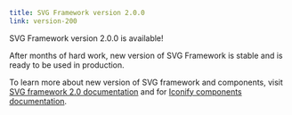 ```yaml
title: SVG Framework version 2.0.0
link: version-200
```

SVG Framework version 2.0.0 is available!

After months of hard work, new version of SVG Framework is stable and is ready to be used in production.

To learn more about new version of SVG framework and components, visit [SVG framework 2.0 documentation](https://docs.iconify.design/icon-components/svg-framework/) and for [Iconify components documentation](https://docs.iconify.design/icon-components/components/).
